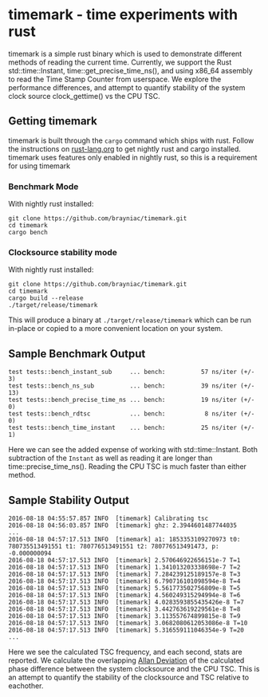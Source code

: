 # timemark - time experiments with rust

timemark is a simple rust binary which is used to demonstrate different methods of reading the current time. Currently, we support the Rust std::time::Instant, time::get_precise_time_ns(), and using x86_64 assembly to read the Time Stamp Counter from userspace. We explore the performance differences, and attempt to quantify stability of the system clock source clock_gettime() vs the CPU TSC.

## Getting timemark

timemark is built through the `cargo` command which ships with rust. Follow the instructions on [rust-lang.org][2] to get nightly rust and cargo installed. timemark uses features only enabled in nightly rust, so this is a requirement for using timemark

### Benchmark Mode

With nightly rust installed:

```shell
git clone https://github.com/brayniac/timemark.git
cd timemark
cargo bench
```

### Clocksource stability mode

With nightly rust installed:

```shell
git clone https://github.com/brayniac/timemark.git
cd timemark
cargo build --release
./target/release/timemark
```

This will produce a binary at `./target/release/timemark` which can be run in-place or copied to a more convenient location on your system.

## Sample Benchmark Output

```
test tests::bench_instant_sub     ... bench:          57 ns/iter (+/- 3)
test tests::bench_ns_sub          ... bench:          39 ns/iter (+/- 13)
test tests::bench_precise_time_ns ... bench:          19 ns/iter (+/- 0)
test tests::bench_rdtsc           ... bench:           8 ns/iter (+/- 0)
test tests::bench_time_instant    ... bench:          25 ns/iter (+/- 1)
```

Here we can see the added expense of working with std::time::Instant. Both subtraction of the `Instant` as well as reading it are longer than time::precise_time_ns(). Reading the CPU TSC is much faster than either method.

## Sample Stability Output
```
2016-08-18 04:55:57.857 INFO  [timemark] Calibrating tsc
2016-08-18 04:56:03.857 INFO  [timemark] ghz: 2.3944601487744035
...
2016-08-18 04:57:17.513 INFO  [timemark] a1: 1853353109270973 t0: 780735513491551 t1: 780776513491551 t2: 780776513491473, p: -0.000000094
2016-08-18 04:57:17.513 INFO  [timemark] 2.570646922656151e-7 T=1
2016-08-18 04:57:17.513 INFO  [timemark] 1.341013203338698e-7 T=2
2016-08-18 04:57:17.513 INFO  [timemark] 7.284239125189157e-8 T=3
2016-08-18 04:57:17.513 INFO  [timemark] 6.790716101098594e-8 T=4
2016-08-18 04:57:17.513 INFO  [timemark] 5.561773502756809e-8 T=5
2016-08-18 04:57:17.513 INFO  [timemark] 4.560249315294994e-8 T=6
2016-08-18 04:57:17.513 INFO  [timemark] 4.0283593855435426e-8 T=7
2016-08-18 04:57:17.513 INFO  [timemark] 3.442763619229561e-8 T=8
2016-08-18 04:57:17.513 INFO  [timemark] 3.113557674899815e-8 T=9
2016-08-18 04:57:17.513 INFO  [timemark] 3.0682080612053086e-8 T=10
2016-08-18 04:57:17.513 INFO  [timemark] 5.316559111046354e-9 T=20
...
```

Here we see the calculated TSC frequency, and each second, stats are reported. We calculate the overlapping [Allan Deviation][3] of the calculated phase difference between the system clocksource and the CPU TSC. This is an attempt to quantify the stability of the clocksource and TSC relative to eachother.

[1]: https://github.com/brson/multirust
[2]: https://rust-lang.org/
[3]: https://en.wikipedia.org/wiki/Allan_variance